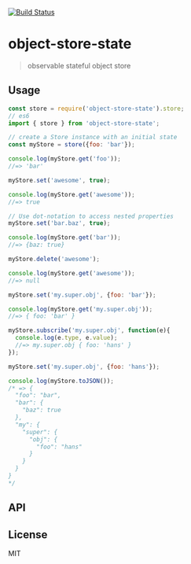 [![Build Status](https://travis-ci.org/soenkekluth/object-store-state.svg?branch=master)](https://travis-ci.org/soenkekluth/object-store-state)

# object-store-state

> observable stateful object store

## Usage

```js
const store = require('object-store-state').store;
// es6
import { store } from 'object-store-state';

// create a Store instance with an initial state
const myStore = store({foo: 'bar'});

console.log(myStore.get('foo'));
//=> 'bar'

myStore.set('awesome', true);

console.log(myStore.get('awesome'));
//=> true

// Use dot-notation to access nested properties
myStore.set('bar.baz', true);

console.log(myStore.get('bar'));
//=> {baz: true}

myStore.delete('awesome');

console.log(myStore.get('awesome'));
//=> null

myStore.set('my.super.obj', {foo: 'bar'});

console.log(myStore.get('my.super.obj'));
//=> { foo: 'bar' }

myStore.subscribe('my.super.obj', function(e){
  console.log(e.type, e.value); 
  //=> my.super.obj { foo: 'hans' }
});

myStore.set('my.super.obj', {foo: 'hans'});

console.log(myStore.toJSON());
/* => {
  "foo": "bar",
  "bar": {
    "baz": true
  },
  "my": {
    "super": {
      "obj": {
        "foo": "hans"
      }
    }
  }
}
*/
```

## API

<!-- Generated by documentation.js. Update this documentation by updating the source code. -->

## License

MIT
